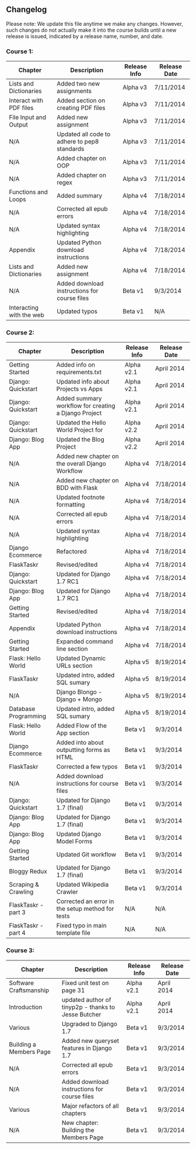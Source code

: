 ## Changelog

Please note: We update this file anytime we make any changes. However, such changes do not actually make it into the course builds until a new release is issued, indicated by a release name, number, and date.

### Course 1:

| Chapter                   | Description                                   | Release Info  | Release Date  |
|---------------------------|-----------------------------------------------|---------------|---------------|
| Lists and Dictionaries    | Added two new assignments                     | Alpha v3      | 7/11/2014     |
| Interact with PDF files   | Added section on creating PDF files           | Alpha v3      | 7/11/2014     |
| File Input and Output     | Added new assignment                          | Alpha v3      | 7/11/2014     |
| N/A                       | Updated all code to adhere to pep8 standards  | Alpha v3      | 7/11/2014     |
| N/A                       | Added chapter on OOP                          | Alpha v3      | 7/11/2014     |
| N/A                       | Added chapter on regex                        | Alpha v3      | 7/11/2014     |
| Functions and Loops       | Added summary                                 | Alpha v4      | 7/18/2014     |
| N/A                       | Corrected all epub errors                     | Alpha v4      | 7/18/2014     |
| N/A                       | Updated syntax highlighting                   | Alpha v4      | 7/18/2014     |
| Appendix                  | Updated Python download instructions          | Alpha v4      | 7/18/2014     |
| Lists and Dictionaries    | Added new assignment                          | Alpha v4      | 7/18/2014     |
| N/A                       | Added download instructions for course files  | Beta v1       | 9/3/2014      |
| Interacting with the web  | Updated typos                                 | Beta v1       | N/A           |

### Course 2:

| Chapter              | Description                                          | Release Info | Release Date |
|----------------------|------------------------------------------------------|--------------|--------------|
| Getting Started      | Added info on requirements.txt                       | Alpha v2.1   | April 2014   |
| Django: Quickstart   | Updated info about Projects vs Apps                  | Alpha v2.1   | April 2014   |
| Django: Quickstart   | Added summary workflow for creating a Django Project | Alpha v2.1   | April 2014   |
| Django: Quickstart   | Updated the Hello World Project for 				  | Alpha v2.2   | April 2014   |
| Django: Blog App     | Updated the Blog Project 							  | Alpha v2.2   | April 2014   |
| N/A                  | Added new chapter on the overall Django Workflow     | Alpha v4     | 7/18/2014    |
| N/A                  | Added new chapter on BDD with Flask                  | Alpha v4     | 7/18/2014    |
| N/A                  | Updated footnote formatting                          | Alpha v4     | 7/18/2014    |
| N/A                  | Corrected all epub errors                            | Alpha v4     | 7/18/2014    |
| N/A                  | Updated syntax highlighting                          | Alpha v4     | 7/18/2014    |
| Django Ecommerce     | Refactored                                           | Alpha v4     | 7/18/2014    |
| FlaskTaskr           | Revised/edited                                       | Alpha v4     | 7/18/2014    |
| Django: Quickstart   | Updated for Django 1.7 RC1                           | Alpha v4     | 7/18/2014    |
| Django: Blog App     | Updated for Django 1.7 RC1                           | Alpha v4     | 7/18/2014    |
| Getting Started      | Revised/edited                                       | Alpha v4     | 7/18/2014    |
| Appendix             | Updated Python download instructions                 | Alpha v4     | 7/18/2014    |
| Getting Started      | Expanded command line section                        | Alpha v4     | 7/18/2014    |
| Flask: Hello World   | Updated Dynamic URLs section                         | Alpha v5     | 8/19/2014    |
| FlaskTaskr           | Updated intro, added SQL sumary                      | Alpha v5     | 8/19/2014    |
| N/A                  | Django Blongo - Django + Mongo                       | Alpha v5     | 8/19/2014    |
| Database Programming | Updated intro, added SQL sumary                      | Alpha v5     | 8/19/2014    |
| Flask: Hello World   | Added Flow of the App section                        | Beta v1      | 9/3/2014     |
| Django Ecommerce     | Added into about outputting forms as HTML            | Beta v1      | 9/3/2014     |
| FlaskTaskr           | Corrected a few typos                                | Beta v1      | 9/3/2014     |
| N/A                  | Added download instructions for course files         | Beta v1      | 9/3/2014     |
| Django: Quickstart   | Updated for Django 1.7 (final)                       | Beta v1      | 9/3/2014     |
| Django: Blog App     | Updated for Django 1.7 (final)                       | Beta v1      | 9/3/2014     |
| Django: Blog App     | Updated Django Model Forms                           | Beta v1      | 9/3/2014     |
| Getting Started      | Updated Git workflow                                 | Beta v1      | 9/3/2014     |
| Bloggy Redux         | Updated for Django 1.7 (final)                       | Beta v1      | 9/3/2014     |
| Scraping & Crawling  | Updated Wikipedia Crawler                            | Beta v1      | 9/3/2014     |
| FlaskTaskr - part 3  | Corrected an error in the setup method for tests     | N/A          | N/A          |
| FlaskTaskr - part 4  | Fixed typo in main template file                     | N/A          | N/A          |


### Course 3:

| Chapter                 | Description                                         | Release Info | Release Date |
|-------------------------|-----------------------------------------------------|--------------|--------------|
| Software Craftsmanship  | Fixed unit test on page 31                          | Alpha v2.1   | April 2014   |
| Introduction            | updated author of tinyp2p - thanks to Jesse Butcher | Alpha v2.1   | April 2014   |
| Various                 | Upgraded to Django 1.7                              | Beta v1      | 9/3/2014     |
| Building a Members Page | Added new queryset features in Django 1.7           | Beta v1      | 9/3/2014     |
| N/A                     | Corrected all epub errors                           | Beta v1      | 9/3/2014     |
| N/A                     | Added download instructions for course files        | Beta v1      | 9/3/2014     |
| Various                 | Major refactors of all chapters                     | Beta v1      | 9/3/2014     |
| N/A                     | New chapter: Building the Members Page              | Beta v1      | 9/3/2014     |

